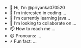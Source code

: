 - 👋 Hi, I’m @priyanka070520
- 👀 I’m interested in coding ...
- 🌱 I’m currently learning java...
- 💞️ I’m looking to collaborate on ...
- 📫 How to reach me ...
- 😄 Pronouns: ...
- ⚡ Fun fact: ...

<!---
priyanka070520/priyanka070520 is a ✨ special ✨ repository because its `README.md` (this file) appears on your GitHub profile.
You can click the Preview link to take a look at your changes.
--->
